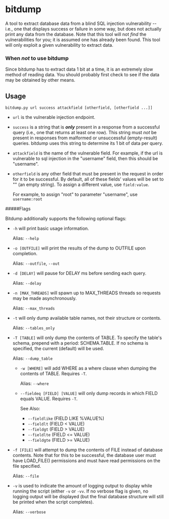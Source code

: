 # bitdump
A tool to extract database data from a blind SQL injection vulnerability -- i.e., one that displays success or failure in some way, but does not actually print any data from the database. Note that this tool will not *find* the vulnerabilities for you; it is assumed one has already been found. This tool will only exploit a given vulnerability to extract data.

### When *not* to use bitdump
Since bitdump has to extract data 1 bit at a time, it is an extremely slow method of reading data. You should probably first check to see if the data may be obtained by other means.

## Usage

`bitdump.py url success attackfield [otherfield, [otherfield ...]]`

  * `url` is the vulnerable injection endpoint.
  * `success` is a string that is **_only_** present in a response from a successful query (i.e., one that returns at least one row). This string must *not* be present in responses from malformed or unsuccessful (empty-result) queries. bitdump uses this string to determine its 1 bit of data per query.
  * `attackfield` is the name of the vulnerable field. For example, if the url is vulnerable to sql injection in the "username" field, then this should be "username".
  * `otherfield` is any other field that must be present in the request in order for it to be successful. By default, all of these fields' values will be set to "" (an empty string). To assign a different value, use `field:value`.
      
      For example, to assign "root" to parameter "username", use `username:root`
          
#####Flags

Bitdump additionally supports the following optional flags:

  * `-h` will print basic usage information.
      
    Alias: `--help`

  * `-o [OUTFILE]` will print the results of the dump to OUTFILE upon completion.
      
    Alias: `--outfile`, `--out`

  * `-d [DELAY]` will pause for DELAY ms before sending each query.
      
    Alias: `--delay`

  * `-n [MAX_THREADS]` will spawn up to MAX_THREADS threads so requests may be made asynchronously.
  
    Alias: `--max_threads`
  
  * `-t` will only dump available table names, not their structure or contents.
      
    Alias: `--tables_only`
  
  * `-T [TABLE]` will only dump the contents of TABLE. To specify the table's schema, prepend with a period: SCHEMA.TABLE. If no schema is specified, the current (default) will be used.
      
    Alias: `--dump_table`
  
    * `-w [WHERE]` will add WHERE as a where clause when dumping the contents of TABLE. Requires `-T`.
        
      Alias: `--where`

    * `--fieldeq [FIELD] [VALUE]` will only dump records in which FIELD equals VALUE. Requires `-T`.
    
      See Also:
      * `--fieldlike` (FIELD LIKE %VALUE%)
      * `--fieldlt` (FIELD < VALUE)
      * `--fieldgt` (FIELD > VALUE)
      * `--fieldlte` (FIELD <= VALUE)
      * `--fieldgte` (FIELD >= VALUE)
      
  * `-f [FILE]` will attempt to dump the contents of FILE instead of database contents. Note that for this to be successful, the database user must have LOAD_FILE() permissions and must have read permissions on the file specified.
  
    Alias: `--file`
  
  * `-v` is used to indicate the amount of logging output to display while running the script (either `-v` or `-vv`. If no verbose flag is given, no logging output will be displayed (but the final database structure will still be printed when the script completes).
      
    Alias: `--verbose`
